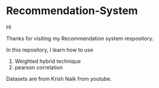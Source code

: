 # Recommendation-System

Hi

Thanks for visiting my Recommendation system respository.

In this repository, I learn how to use

1. Weighted hybrid technique
2. pearson correlation
   
Datasets are from Krish Naik from youtube. 
